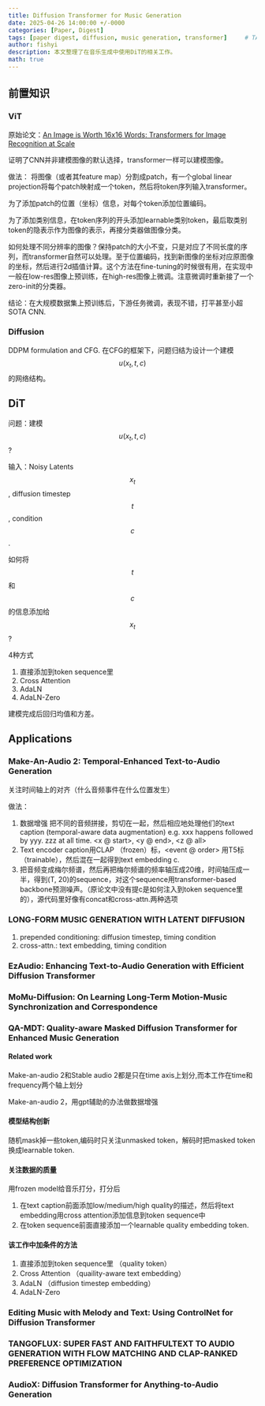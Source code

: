 ```yaml
---
title: Diffusion Transformer for Music Generation
date: 2025-04-26 14:00:00 +/-0000
categories: [Paper, Digest]
tags: [paper digest, diffusion, music generation, transformer]     # TAG names should always be lowercase
author: fishyi
description: 本文整理了在音乐生成中使用DiT的相关工作。
math: true
---
```


## 前置知识

### ViT

原始论文：[An Image is Worth 16x16 Words: Transformers for Image Recognition at Scale](https://arxiv.org/abs/2010.11929)

证明了CNN并非建模图像的默认选择，transformer一样可以建模图像。

做法：
将图像（或者其feature map）分割成patch，有一个global linear projection将每个patch映射成一个token，然后将token序列输入transformer。

为了添加patch的位置（坐标）信息，对每个token添加位置编码。

为了添加类别信息，在token序列的开头添加learnable类别token，最后取类别token的隐表示作为图像的表示，再接分类器做图像分类。

如何处理不同分辨率的图像？保持patch的大小不变，只是对应了不同长度的序列，而transformer自然可以处理。至于位置编码，找到新图像的坐标对应原图像的坐标，然后进行2d插值计算。这个方法在fine-tuning的时候很有用，在实现中一般在low-res图像上预训练，在high-res图像上微调。注意微调时重新接了一个zero-init的分类器。

结论：在大规模数据集上预训练后，下游任务微调，表现不错，打平甚至小超SOTA CNN.

### Diffusion

DDPM formulation and CFG. 在CFG的框架下，问题归结为设计一个建模$$u(x_t, t, c)$$的网络结构。


## DiT

问题：建模$$u(x_t, t, c)$$?

输入：Noisy Latents $$x_t$$, diffusion timestep $$t$$, condition $$c$$.

如何将$$t$$和$$c$$的信息添加给$$x_t$$?

4种方式

1. 直接添加到token sequence里
2. Cross Attention
3. AdaLN
4. AdaLN-Zero

建模完成后回归均值和方差。


## Applications

### Make-An-Audio 2: Temporal-Enhanced Text-to-Audio Generation

关注时间轴上的对齐（什么音频事件在什么位置发生）

做法：
1. 数据增强
   把不同的音频拼接，剪切在一起，然后相应地处理他们的text caption (temporal-aware data augmentation) e.g. xxx happens followed by yyy. zzz at all time. <x @ start>, <y @ end>, <z @ all>
2. Text encoder
   caption用CLAP （frozen）标，<event @ order> 用T5标（trainable），然后混在一起得到text embedding c.
3. 把音频变成梅尔频谱，然后再把梅尔频谱的频率轴压成20维，时间轴压成一半，得到(T, 20)的sequence，对这个sequence用transformer-based backbone预测噪声。（原论文中没有提c是如何注入到token sequence里的），源代码里好像有concat和cross-attn.两种选项


### LONG-FORM MUSIC GENERATION WITH LATENT DIFFUSION

1. prepended conditioning: diffusion timestep, timing condition
2. cross-attn.: text embedding, timing condition

### EzAudio: Enhancing Text-to-Audio Generation with Efficient Diffusion Transformer

### MoMu-Diffusion: On Learning Long-Term Motion-Music Synchronization and Correspondence

### QA-MDT: Quality-aware Masked Diffusion Transformer for Enhanced Music Generation

#### Related work

Make-an-audio 2和Stable audio 2都是只在time axis上划分,而本工作在time和frequency两个轴上划分

Make-an-audio 2，用gpt辅助的办法做数据增强

#### 模型结构创新

随机mask掉一些token,编码时只关注unmasked token，解码时把masked token换成learnable token.

#### 关注数据的质量

用frozen model给音乐打分，打分后

1. 在text caption前面添加low/medium/high quality的描述，然后将text embedding用cross attention添加信息到token sequence中
2. 在token sequence前面直接添加一个learnable quality embedding token.

#### 该工作中加条件的方法

1. 直接添加到token sequence里 （quality token）
2. Cross Attention （quaility-aware text embedding）
3. AdaLN （diffusion timestep embedding）
4. AdaLN-Zero

### Editing Music with Melody and Text: Using ControlNet for Diffusion Transformer

### TANGOFLUX: SUPER FAST AND FAITHFULTEXT TO AUDIO GENERATION WITH FLOW MATCHING AND CLAP-RANKED PREFERENCE OPTIMIZATION

### AudioX: Diffusion Transformer for Anything-to-Audio Generation


